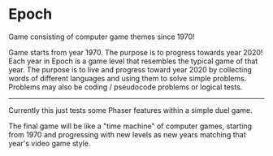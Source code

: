 # Epoch
Game consisting of computer game themes since 1970!

Game starts from year 1970. The purpose is to progress towards year 2020! Each year in Epoch is a game level
that resembles the typical game of that year. The purpose is to live and progress toward year 2020 by collecting
words of different languages and using them to solve simple problems. Problems may also be coding / pseudocode problems
or logical tests.

-----

Currently this just tests some Phaser features within a simple duel game.

The final game will be like a "time machine" of computer games, starting from 1970 and 
progressing with new levels as new years matching that year's video game style.

